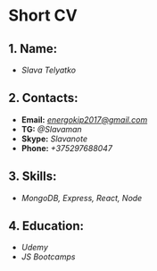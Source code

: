 # Short CV

## 1. Name:
* *Slava Telyatko*
 
## 2. Contacts:

* **Email:** *energokip2017@gmail.com*
* **TG:** *@Slavaman*
* **Skype:** *Slavanote*
* **Phone:** *+375297688047*

## 3. Skills:
* *MongoDB, Express, React, Node*

## 4. Education:
* *Udemy*
* *JS Bootcamps*
